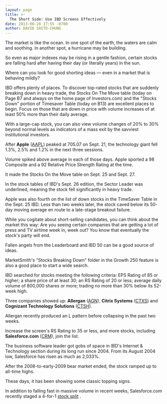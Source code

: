 ```yaml
---
layout: page
title: >-
  The Short Side: Use IBD Screens Effectively
date: 2013-06-28 17:55 -0700
author: DAVID SAITO-CHUNG
---
```





The market is like the ocean. In one spot of the earth, the waters are calm and soothing. In another spot, a hurricane may be building.


So even as major indexes may be rising in a gentle fashion, certain stocks are falling hard after having their day (or literally years) in the sun.


Where can you look for good shorting ideas — even in a market that is behaving mildly?


IBD offers plenty of places. To discover top-rated stocks that are suddenly breaking down in heavy trade, the Stocks On The Move table (today on Page B7 and always on the home page of Investors.com) and the "Stocks Down" portion of Timesaver Table (today on B13) are excellent places to begin. Focus on those that are down in price with volume increases of at least 50% more than their daily average.


With a large-cap stock, you can also view volume changes of 20% to 30% beyond normal levels as indicators of a mass exit by the savviest institutional investors.


After **Apple** ([AAPL](https://research.investors.com/quote.aspx?symbol=AAPL)) peaked at 705.07 on Sept. 21, the technology giant fell 1.3%, 2.5% and 1.2% in the next three sessions.


Volume spiked above average in each of those days. Apple sported a 98 Composite and a 92 Relative Price Strength Rating at the time.


It made the Stocks On the Move table on Sept. 25 and Sept. 27.


In the stock tables of IBD's Sept. 26 edition, the Sector Leader was underlined, meaning the stock fell significantly in heavy trade.


Apple was also fourth on the list of down stocks in the TimeSaver Table in the Sept. 25 IBD. Less than two weeks later, the stock caved below its 50-day moving average en route to a late-stage breakout failure.


While you cogitate about short-selling candidates, you can think about the market this way: Are you seeing certain companies that are getting a lot of press and TV airtime week in, week out? You know that eventually the stock's party will end.


Fallen angels from the Leaderboard and IBD 50 can be a good source of ideas.


MarketSmith's "Stocks Breaking Down" folder in the Growth 250 feature is also a good place to start a wide search.


IBD searched for stocks meeting the following criteria: EPS Rating of 85 or higher; a share price of at least 30; an RS Rating of 20 or less; average daily volume of 800,000 shares or more; trading no more than 30% below its 52-week high.


Three companies showed up: **Allergan** ([AGN](https://research.investors.com/quote.aspx?symbol=AGN)), **Citrix Systems** ([CTXS](https://research.investors.com/quote.aspx?symbol=CTXS)) and **Cognizant Technology Solutions** ([CTSH](https://research.investors.com/quote.aspx?symbol=CTSH)).


Allergan recently produced an L pattern before collapsing in the past two weeks.


Increase the screen's RS Rating to 35 or less, and more stocks, including **Salesforce.com** ([CRM](https://research.investors.com/quote.aspx?symbol=CRM)), join the list.


The business software leader got gobs of space in IBD's Internet & Technology section during its long run since 2004. From its August 2004 low, Salesforce has risen as much as 2,033%.


After the 2008-to-early-2009 bear market ended, the stock ramped up to all-time highs.


These days, it has been showing some classic topping signs.


In addition to falling fast in massive volume in recent weeks, Salesforce.com recently staged a 4-for-1 [stock split](http://education.investors.com/investors-corner/613078-stock-splits-can-signal-a-peak-in-share-prices.htm?Ntt=sell-signal-stock-splits) .




